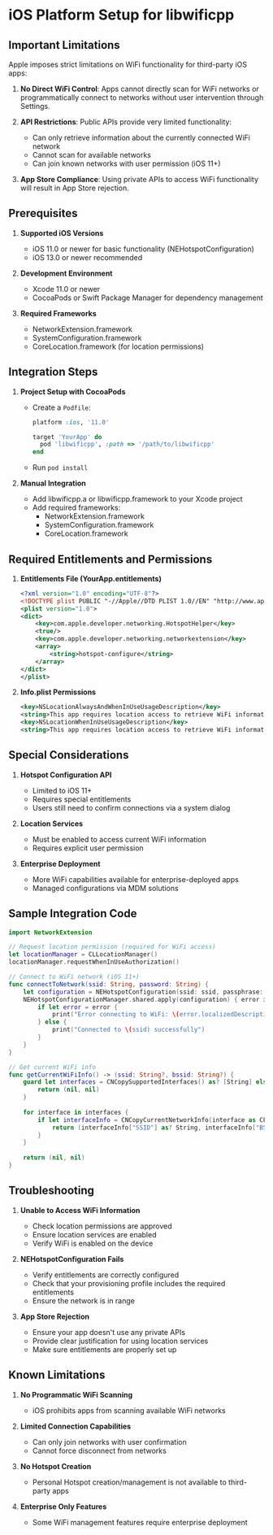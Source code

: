# iOS Platform Setup for libwificpp

## Important Limitations

Apple imposes strict limitations on WiFi functionality for third-party iOS apps:

1. **No Direct WiFi Control**: Apps cannot directly scan for WiFi networks or programmatically connect to networks without user intervention through Settings.

2. **API Restrictions**: Public APIs provide very limited functionality:
   - Can only retrieve information about the currently connected WiFi network
   - Cannot scan for available networks
   - Can join known networks with user permission (iOS 11+)

3. **App Store Compliance**: Using private APIs to access WiFi functionality will result in App Store rejection.

## Prerequisites

1. **Supported iOS Versions**
   - iOS 11.0 or newer for basic functionality (NEHotspotConfiguration)
   - iOS 13.0 or newer recommended

2. **Development Environment**
   - Xcode 11.0 or newer
   - CocoaPods or Swift Package Manager for dependency management

3. **Required Frameworks**
   - NetworkExtension.framework
   - SystemConfiguration.framework
   - CoreLocation.framework (for location permissions)

## Integration Steps

1. **Project Setup with CocoaPods**
   - Create a `Podfile`:
     ```ruby
     platform :ios, '11.0'
     
     target 'YourApp' do
       pod 'libwificpp', :path => '/path/to/libwificpp'
     end
     ```
   - Run `pod install`

2. **Manual Integration**
   - Add libwificpp.a or libwificpp.framework to your Xcode project
   - Add required frameworks:
     - NetworkExtension.framework
     - SystemConfiguration.framework
     - CoreLocation.framework

## Required Entitlements and Permissions

1. **Entitlements File (YourApp.entitlements)**
   ```xml
   <?xml version="1.0" encoding="UTF-8"?>
   <!DOCTYPE plist PUBLIC "-//Apple//DTD PLIST 1.0//EN" "http://www.apple.com/DTDs/PropertyList-1.0.dtd">
   <plist version="1.0">
   <dict>
       <key>com.apple.developer.networking.HotspotHelper</key>
       <true/>
       <key>com.apple.developer.networking.networkextension</key>
       <array>
           <string>hotspot-configure</string>
       </array>
   </dict>
   </plist>
   ```

2. **Info.plist Permissions**
   ```xml
   <key>NSLocationAlwaysAndWhenInUseUsageDescription</key>
   <string>This app requires location access to retrieve WiFi information</string>
   <key>NSLocationWhenInUseUsageDescription</key>
   <string>This app requires location access to retrieve WiFi information</string>
   ```

## Special Considerations

1. **Hotspot Configuration API**
   - Limited to iOS 11+
   - Requires special entitlements
   - Users still need to confirm connections via a system dialog

2. **Location Services**
   - Must be enabled to access current WiFi information
   - Requires explicit user permission

3. **Enterprise Deployment**
   - More WiFi capabilities available for enterprise-deployed apps
   - Managed configurations via MDM solutions

## Sample Integration Code

```swift
import NetworkExtension

// Request location permission (required for WiFi access)
let locationManager = CLLocationManager()
locationManager.requestWhenInUseAuthorization()

// Connect to WiFi network (iOS 11+)
func connectToNetwork(ssid: String, password: String) {
    let configuration = NEHotspotConfiguration(ssid: ssid, passphrase: password, isWEP: false)
    NEHotspotConfigurationManager.shared.apply(configuration) { error in
        if let error = error {
            print("Error connecting to WiFi: \(error.localizedDescription)")
        } else {
            print("Connected to \(ssid) successfully")
        }
    }
}

// Get current WiFi info
func getCurrentWiFiInfo() -> (ssid: String?, bssid: String?) {
    guard let interfaces = CNCopySupportedInterfaces() as? [String] else {
        return (nil, nil)
    }
    
    for interface in interfaces {
        if let interfaceInfo = CNCopyCurrentNetworkInfo(interface as CFString) as? [String: Any] {
            return (interfaceInfo["SSID"] as? String, interfaceInfo["BSSID"] as? String)
        }
    }
    
    return (nil, nil)
}
```

## Troubleshooting

1. **Unable to Access WiFi Information**
   - Check location permissions are approved
   - Ensure location services are enabled
   - Verify WiFi is enabled on the device

2. **NEHotspotConfiguration Fails**
   - Verify entitlements are correctly configured
   - Check that your provisioning profile includes the required entitlements
   - Ensure the network is in range

3. **App Store Rejection**
   - Ensure your app doesn't use any private APIs
   - Provide clear justification for using location services
   - Make sure entitlements are properly set up

## Known Limitations

1. **No Programmatic WiFi Scanning**
   - iOS prohibits apps from scanning available WiFi networks

2. **Limited Connection Capabilities**
   - Can only join networks with user confirmation
   - Cannot force disconnect from networks

3. **No Hotspot Creation**
   - Personal Hotspot creation/management is not available to third-party apps

4. **Enterprise Only Features**
   - Some WiFi management features require enterprise deployment
